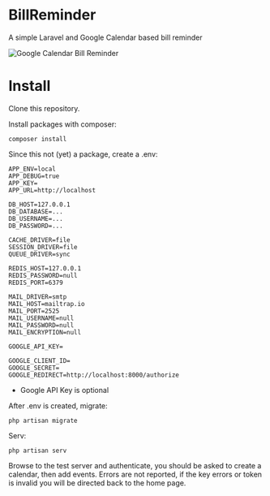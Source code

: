 # BillReminder
A simple Laravel and Google Calendar based bill reminder

![Google Calendar Bill Reminder](http://i.imgur.com/SzIe1no.png)


# Install
Clone this repository.

Install packages with composer:

    composer install

Since this not (yet) a package, create a .env:

    APP_ENV=local
    APP_DEBUG=true
    APP_KEY=
    APP_URL=http://localhost
     
    DB_HOST=127.0.0.1
    DB_DATABASE=...
    DB_USERNAME=...
    DB_PASSWORD=...
      
    CACHE_DRIVER=file
    SESSION_DRIVER=file
    QUEUE_DRIVER=sync
    
    REDIS_HOST=127.0.0.1
    REDIS_PASSWORD=null
    REDIS_PORT=6379
      
    MAIL_DRIVER=smtp
    MAIL_HOST=mailtrap.io
    MAIL_PORT=2525
    MAIL_USERNAME=null
    MAIL_PASSWORD=null
    MAIL_ENCRYPTION=null
   
    GOOGLE_API_KEY=
   
    GOOGLE_CLIENT_ID=
    GOOGLE_SECRET=
    GOOGLE_REDIRECT=http://localhost:8000/authorize
        
        
- Google API Key is optional

After .env is created, migrate:

    php artisan migrate

Serv:

    php artisan serv
    
Browse to the test server and authenticate, you should be asked to create a calendar, then add events. Errors are not reported, if the key errors or token is invalid you will be directed back to the home page.
